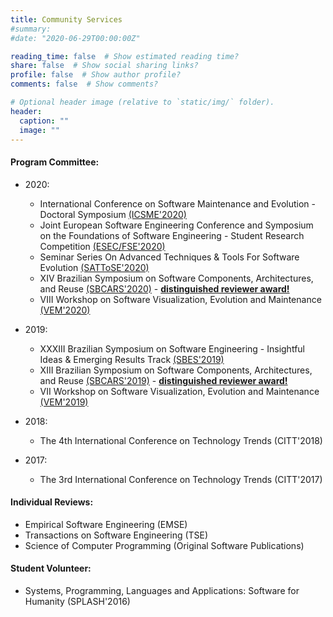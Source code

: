 ```yaml
---
title: Community Services
#summary:
#date: "2020-06-29T00:00:00Z"

reading_time: false  # Show estimated reading time?
share: false  # Show social sharing links?
profile: false  # Show author profile?
comments: false  # Show comments?

# Optional header image (relative to `static/img/` folder).
header:
  caption: ""
  image: ""
---
```



#### Program Committee:
- 2020:
  - International Conference on Software Maintenance and Evolution - Doctoral Symposium [(ICSME'2020)](https://icsme2020.github.io/ProgramCommittee.html)
  - Joint European Software Engineering Conference and Symposium on the Foundations of Software Engineering - Student Research Competition [(ESEC/FSE'2020)](https://2020.esec-fse.org/track/esecfse-2020-student-research-competition)
  - Seminar Series On Advanced Techniques & Tools For Software Evolution [(SATToSE'2020)](http://sattose.org/2020)
  - XIV Brazilian Symposium on Software Components, Architectures, and Reuse [(SBCARS'2020)](http://cbsoft2020.imd.ufrn.br/sbcars.php) - [**distinguished reviewer award!**](reviewer-sbcars-2020.png)
  - VIII Workshop on Software Visualization, Evolution and Maintenance [(VEM'2020)](https://vem2020.github.io/vem2020/index.html)

- 2019:
  - XXXIII Brazilian Symposium on Software Engineering - Insightful Ideas & Emerging Results Track [(SBES'2019)](https://cbsoft2019.ufba.br/#/sbesInsightfulideastrack)
  - XIII Brazilian Symposium on Software Components, Architectures, and Reuse [(SBCARS'2019)](https://cbsoft2019.ufba.br/#/sbcars) - [**distinguished reviewer award!**](reviewer-sbcars-2019.jpg)
  - VII Workshop on Software Visualization, Evolution and Maintenance [(VEM'2019)](https://vem2019.github.io/committee.html)

- 2018:
  - The 4th International Conference on Technology Trends (CITT'2018)

- 2017:
  - The 3rd International Conference on Technology Trends (CITT'2017)


#### Individual Reviews:
- Empirical Software Engineering (EMSE)
- Transactions on Software Engineering (TSE)
- Science of Computer Programming (Original Software Publications)


#### Student Volunteer:
- Systems, Programming, Languages and Applications: Software for Humanity (SPLASH'2016)

